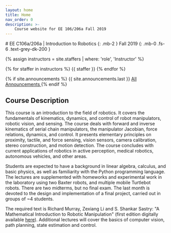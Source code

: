```yaml
---
layout: home
title: Home
nav_order: 0
description: >-
    Course website for EE 106/206a Fall 2019
---
```

<div class="parallax-window" data-parallax="scroll" data-image-src="assets/background.png" data-speed="0.1">
# EE C106a/206a | Introduction to Robotics
{: .mb-2 }
Fall 2019
{: .mb-0 .fs-6 .text-grey-dk-200 }

{% assign instructors = site.staffers | where: 'role', 'Instructor' %}
<div class="role">
  {% for staffer in instructors %}
  {{ staffer }}
  {% endfor %}
</div>

{% if site.announcements %}
{{ site.announcements.last }}
<a href="{{ site.baseurl }}/announcements" class="btn btn-outline fs-3">
  All Announcements
</a>
{% endif %}

## Course Description

This course is an introduction to the field of robotics. It covers the fundamentals of kinematics, dynamics, and control of robot manipulators, robotic vision, and sensing. The course deals with forward and inverse kinematics of serial chain manipulators, the manipulator Jacobian, force relations, dynamics, and control. It presents elementary principles on proximity, tactile, and force sensing, vision sensors, camera calibration, stereo construction, and motion detection. The course concludes with current applications of robotics in active perception, medical robotics, autonomous vehicles, and other areas.

Students are expected to have a background in linear algebra, calculus, and basic physics, as well as familiarity with the Python programming language. The lectures are supplemented with homeworks and experimental work in the laboratory using two Baxter robots, and multiple mobile Turtlebot robots. There are two midterms, but no final exam. The last month is devoted to the design and implementation of a final project, carried out in groups of ~4 students.

The required text is Richard Murray, Zexiang Li and S. Shankar Sastry: "A Mathematical Introduction to Robotic Manipulation" (first edition digitally available <a href="http://www.cds.caltech.edu/~murray/mlswiki/?title=First_edition">here</a>). Additional lectures will cover the basics of computer vision, path planning, state estimation and control. 
</div>
